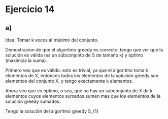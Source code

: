 # Ejercicio 14
## a) 
Idea: Tomar k veces al máximo del conjunto. 

Demostracion de que el algoritmo greedy es correcto: tengo que ver que la solución es válida (es un subconjunto de S de tamaño k) y óptimo (maximiza la suma). 

Primero veo que es válido: esto es trivial, ya que el algoritmo toma k elementos de X, entonces todos los elementos de la solución greedy son elementos del conjunto X, y tengo exactamente k elementos. 

Ahora veo que es óptimo, o sea, que no hay un subconjunto de X de k elementos cuyos elementos sumados sumen mas que los elementos de la solución greedy sumados. 

Tengo la solución del algoritmo greedy S_{1} 


